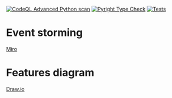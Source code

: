 [![CodeQL Advanced Python scan](https://github.com/AKHQProduction/delivery_service/actions/workflows/codeql.yml/badge.svg)](https://github.com/AKHQProduction/delivery_service/actions/workflows/codeql.yml)
[![Pyright Type Check](https://github.com/AKHQProduction/delivery_service/actions/workflows/pyright.yml/badge.svg)](https://github.com/AKHQProduction/delivery_service/actions/workflows/pyright.yml)
[![Tests](https://github.com/AKHQProduction/delivery_service/actions/workflows/tests.yml/badge.svg)](https://github.com/AKHQProduction/delivery_service/actions/workflows/tests.yml)


# Event storming

[Miro](https://miro.com/welcomeonboard/RzdNZ0hFWFJGUDZpalMzblhLdXN3Z0xlazF5aTdXek9sb3c1dldvdldPQVNGaHc3VTcrWWMxOXQyUHkyczFqdzdCS3NTRlVXekpsbktVSnBGTHMxVHZQWjZDZHBLazEwKzRIYUJGeFM2ang3bHpEOU5sR2hZaDNxZ3ZIZnNZUkRyVmtkMG5hNDA3dVlncnBvRVB2ZXBnPT0hdjE=?share_link_id=665021019722)

# Features diagram

[Draw.io](https://drive.google.com/file/d/10OO5vSXz2iYXXDC6CVfOLdCnTHSLWYUr/view?usp=sharing)